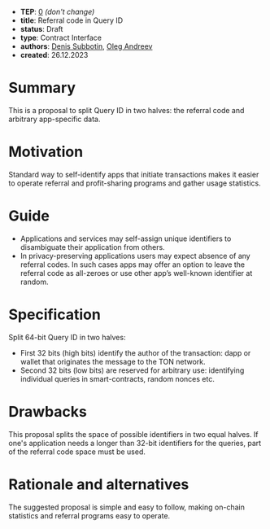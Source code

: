 - **TEP**: [0](https://github.com/ton-blockchain/TEPs/pull/0) *(don't change)*
- **title**: Referral code in Query ID
- **status**: Draft
- **type**: Contract Interface
- **authors**: [Denis Subbotin](https://github.com/mr-tron), [Oleg Andreev](https://github.com/oleganza)
- **created**: 26.12.2023

# Summary

This is a proposal to split Query ID in two halves: the referral code and arbitrary app-specific data.

# Motivation

Standard way to self-identify apps that initiate transactions makes it easier to operate referral and profit-sharing programs and gather usage statistics.

# Guide

* Applications and services may self-assign unique identifiers to disambiguate their application from others.
* In privacy-preserving applications users may expect absence of any referral codes. In such cases apps may offer an option to leave the referral code as all-zeroes or use other app’s well-known identifier at random.

# Specification

Split 64-bit Query ID in two halves:

* First 32 bits (high bits) identify the author of the transaction: dapp or wallet that originates the message to the TON network.
* Second 32 bits (low bits) are reserved for arbitrary use: identifying individual queries in smart-contracts, random nonces etc.

# Drawbacks

This proposal splits the space of possible identifiers in two equal halves. If one's application needs a longer than 32-bit identifiers for the queries, part of the referral code space must be used. 

# Rationale and alternatives

The suggested proposal is simple and easy to follow, making on-chain statistics and referral programs easy to operate.

